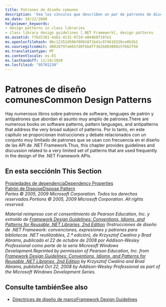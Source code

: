 ```yaml
---
title: Patrones de diseño comunes
description: 'Vea los vínculos que describen un par de patrones de diseño comunes en .NET: las propiedades de dependencia y el patrón de Dispose.'
ms.date: 10/22/2008
helpviewer_keywords:
- design patterns in class libraries
- class library design guidelines [.NET Framework], design patterns
ms.assetid: f7bd1361-4ab2-4132-972d-a044b8f197e1
ms.openlocfilehash: 06c12352d50bf8091071b41c974618320ce0b2b1
ms.sourcegitcommit: d8020797a6657d0fbbdff362b80300815f682f94
ms.translationtype: MT
ms.contentlocale: es-ES
ms.lasthandoff: 11/24/2020
ms.locfileid: "95701230"
---
```

# <a name="common-design-patterns"></a><span data-ttu-id="98103-103">Patrones de diseño comunes</span><span class="sxs-lookup"><span data-stu-id="98103-103">Common Design Patterns</span></span>

<span data-ttu-id="98103-104">Hay numerosos libros sobre patrones de software, lenguajes de patrón y antipatrones que abordan el asunto muy amplio de patrones.</span><span class="sxs-lookup"><span data-stu-id="98103-104">There are numerous books on software patterns, pattern languages, and antipatterns that address the very broad subject of patterns.</span></span> <span data-ttu-id="98103-105">Por lo tanto, en este capítulo se proporcionan instrucciones y debate relacionados con un conjunto muy limitado de patrones que se usan con frecuencia en el diseño de las API de .NET Framework.</span><span class="sxs-lookup"><span data-stu-id="98103-105">Thus, this chapter provides guidelines and discussion related to a very limited set of patterns that are used frequently in the design of the .NET Framework APIs.</span></span>  
  
## <a name="in-this-section"></a><span data-ttu-id="98103-106">En esta sección</span><span class="sxs-lookup"><span data-stu-id="98103-106">In This Section</span></span>  

 [<span data-ttu-id="98103-107">Propiedades de dependencia</span><span class="sxs-lookup"><span data-stu-id="98103-107">Dependency Properties</span></span>](dependency-properties.md)  
 [<span data-ttu-id="98103-108">Patrón de Dispose</span><span class="sxs-lookup"><span data-stu-id="98103-108">Dispose Pattern</span></span>](../garbage-collection/implementing-dispose.md)  
 <span data-ttu-id="98103-109">*Partes © 2005, 2009 Microsoft Corporation. Todos los derechos reservados.*</span><span class="sxs-lookup"><span data-stu-id="98103-109">*Portions © 2005, 2009 Microsoft Corporation. All rights reserved.*</span></span>  
  
 <span data-ttu-id="98103-110">*Material reimpreso con el consentimiento de Pearson Education, Inc. y extraído de [Framework Design Guidelines: Conventions, Idioms, and Patterns for Reusable .NET Libraries, 2nd Edition](https://www.informit.com/store/framework-design-guidelines-conventions-idioms-and-9780321545619) (Instrucciones de diseño de .NET Framework: convenciones, expresiones y patrones para bibliotecas .NET reutilizables, 2.ª edición), de Krzysztof Cwalina y Brad Abrams, publicado el 22 de octubre de 2008 por Addison-Wesley Professional como parte de la serie Microsoft Windows Development.*</span><span class="sxs-lookup"><span data-stu-id="98103-110">*Reprinted by permission of Pearson Education, Inc. from [Framework Design Guidelines: Conventions, Idioms, and Patterns for Reusable .NET Libraries, 2nd Edition](https://www.informit.com/store/framework-design-guidelines-conventions-idioms-and-9780321545619) by Krzysztof Cwalina and Brad Abrams, published Oct 22, 2008 by Addison-Wesley Professional as part of the Microsoft Windows Development Series.*</span></span>  
  
## <a name="see-also"></a><span data-ttu-id="98103-111">Consulte también</span><span class="sxs-lookup"><span data-stu-id="98103-111">See also</span></span>

- [<span data-ttu-id="98103-112">Directrices de diseño de marco</span><span class="sxs-lookup"><span data-stu-id="98103-112">Framework Design Guidelines</span></span>](index.md)
